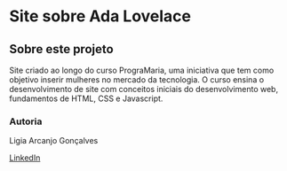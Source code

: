 # Site sobre Ada Lovelace

## Sobre este projeto

Site criado ao longo do curso PrograMaria, uma iniciativa que tem como objetivo inserir mulheres no mercado da tecnologia.
O curso ensina o desenvolvimento de site com conceitos iniciais do desenvolvimento web, fundamentos de HTML, CSS e Javascript.

### Autoria

Ligia Arcanjo Gonçalves

<a href="https://www.linkedin.com/in/ligiaarcanjo/">LinkedIn</a>
